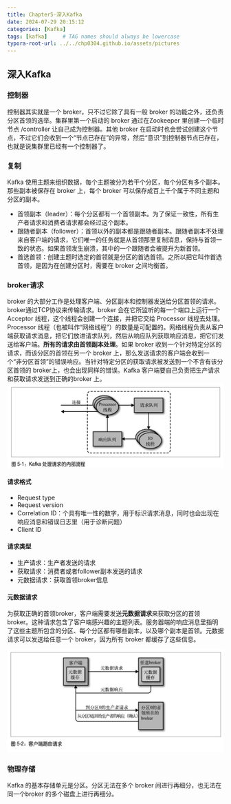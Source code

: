 ```yaml
---
title: Chapter5-深入Kafka
date: 2024-07-29 20:15:12
categories: [Kafka]
tags: [kafka]     # TAG names should always be lowercase
typora-root-url: ../../chp0304.github.io/assets/pictures
---
```


## 深入Kafka

### 控制器

控制器其实就是一个 broker，只不过它除了具有一般 broker 的功能之外，还负责分区首领的选举。集群里第一个启动的 broker 通过在Zookeeper 里创建一个临时节点 /controller 让自己成为控制器。其他 broker 在启动时也会尝试创建这个节点，不过它们会收到一个“节点已存在”的异常，然后“意识”到控制器节点已存在，也就是说集群里已经有一个控制器了。

### 复制

Kafka 使用主题来组织数据，每个主题被分为若干个分区，每个分区有多个副本。那些副本被保存在 broker 上，每个 broker 可以保存成百上千个属于不同主题和分区的副本。

- 首领副本（leader）：每个分区都有一个首领副本。为了保证一致性，所有生产者请求和消费者请求都会经过这个副本。
- 跟随者副本（follower）：首领以外的副本都是跟随者副本。跟随者副本不处理来自客户端的请求，它们唯一的任务就是从首领那里复制消息，保持与首领一致的状态。如果首领发生崩溃，其中的一个跟随者会被提升为新首领。
- 首选首领：创建主题时选定的首领就是分区的首选首领。之所以把它叫作首选首领，是因为在创建分区时，需要在 broker 之间均衡首。

### broker请求

broker 的大部分工作是处理客户端、分区副本和控制器发送给分区首领的请求。broker通过TCP协议来传输请求。broker 会在它所监听的每一个端口上运行一个 Acceptor 线程，这个线程会创建一个连接，并把它交给 Processor 线程去处理。Processor 线程（也被叫作“网络线程”）的数量是可配置的。网络线程负责从客户端获取请求消息，把它们放进请求队列，然后从响应队列获取响应消息，把它们发送给客户端。**所有的请求由首领副本处理**。如果 broker 收到一个针对特定分区的请求，而该分区的首领在另一个 broker 上，那么发送请求的客户端会收到一个“非分区首领”的错误响应。当针对特定分区的获取请求被发送到一个不含有该分区首领的 broker上，也会出现同样的错误。Kafka 客户端要自己负责把生产请求和获取请求发送到正确的broker 上。![image-20240729170213903](../assets/pictures/image-20240729170213903.png)

#### 请求格式

- Request type
- Request version
- Correlation ID：个具有唯一性的数字，用于标识请求消息，同时也会出现在响应消息和错误日志里（用于诊断问题）
- Client ID

#### 请求类型

- 生产请求：生产者发送的请求
- 获取请求：消费者或者follower副本发送的请求
- 元数据请求：获取首领broker信息

#### 元数据请求

为获取正确的首领broker，客户端需要发送**元数据请求**来获取分区的首领broker。这种请求包含了客户端感兴趣的主题列表。服务器端的响应消息里指明了这些主题所包含的分区、每个分区都有哪些副本，以及哪个副本是首领。元数据请求可以发送给任意一个 broker，因为所有 broker 都缓存了这些信息。

![image-20240729171154291](../assets/pictures/image-20240729171154291.png)

### 物理存储

Kafka 的基本存储单元是分区。分区无法在多个 broker 间进行再细分，也无法在同一个broker 的多个磁盘上进行再细分。

